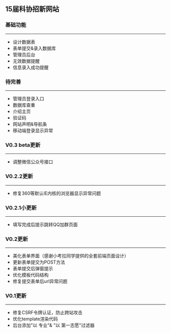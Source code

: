 ﻿## 15届科协招新网站

### 基础功能
***
- 设计数据表
- 表单提交&录入数据库
- 管理员后台
- 无效数据提醒
- 信息录入成功提醒

### 待完善
***
- 管理员登录入口
- 数据库查重
- 介绍主页
- 验证码
- 网站声明&导航条
- 移动端登录显示异常

### V0.3 beta更新
***
- 调整微信公众号接口

### V0.2.2更新
***
- 修复360等默认IE内核的浏览器显示异常问题

### V0.2.1小更新
***
- 填写完成后提示跳转QQ加群页面

### V0.2更新
***
- 美化表单界面（感谢小考拉同学提供的全套前端页面设计）
- 更新表单提交为POST方法
- 表单提交后弹窗提示
- 优化模板代码结构
- 修复提交表单后url异常问题

### V0.1更新
***
- 修复CSRF令牌认证，防止跨站攻击
- 优化template渲染代码
- 后台添加"以 专业"& "以 第一志愿"过滤器


